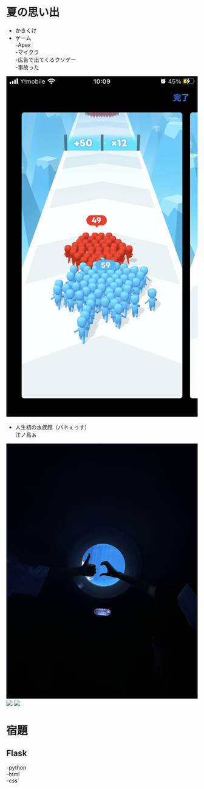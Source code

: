 # 夏の思い出

* かきくけ
* ゲーム<br>-Apex<br>-マイクラ<br>-広告で出てくるクソゲー<br>-事故った
<img src="https://raw.githubusercontent.com/hasegawow/20230925_summer_memmories/main/IMG_8637 2.png">

* 人生初の水族館（パネぇっす）<br>江ノ島ぁ
<img src="https://raw.githubusercontent.com/hasegawow/20230925_summer_memmories/main/IMG_6602.jpg">
<img src="https://raw.githubusercontent.com/hasegawow/20230925_summer_memmories/main/IMG_8305.png">
<img src="https://raw.githubusercontent.com/hasegawow/20230925_summer_memmories/main/IMG_8325.png">

# 宿題
<h2>Flask</h2>
-python<br>
-html<br>
-css


